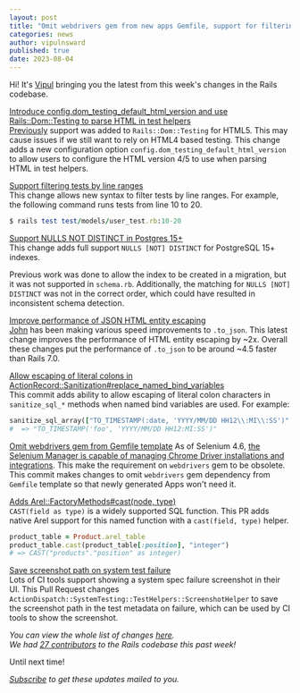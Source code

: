 ```yaml
---
layout: post
title: "Omit webdrivers gem from new apps Gemfile, support for filtering tests by line range and more!"
categories: news
author: vipulnsward
published: true
date: 2023-08-04
---
```



Hi! It's [Vipul](https://www.saeloun.com/team/vipul) bringing you the latest from this week's changes in the Rails codebase.

[Introduce config.dom_testing_default_html_version and use Rails::Dom::Testing to parse HTML in test helpers](https://github.com/rails/rails/pull/48682)  
[Previously](https://github.com/rails/rails/pull/48523) support was added to `Rails::Dom::Testing` for HTML5. This may cause issues if we still want to rely on HTML4 based testing.
This change adds a new configuration option `config.dom_testing_default_html_version` to allow users to configure the HTML version 4/5 to use when parsing HTML in test helpers.

[Support filtering tests by line ranges](https://github.com/rails/rails/pull/48807)  
This change allows new syntax to filter tests by line ranges. For example, the following command runs tests from line 10 to 20.

```ruby
$ rails test test/models/user_test.rb:10-20
```

[Support NULLS NOT DISTINCT in Postgres 15+](https://github.com/rails/rails/pull/48608)  
This change adds full support `NULLS [NOT] DISTINCT` for PostgreSQL 15+ indexes.

Previous work was done to allow the index to be created in a migration, but it was not supported in `schema.rb`. 
Additionally, the matching for `NULLS [NOT] DISTINCT` was not in the correct order, which could have resulted in inconsistent schema detection.
  

[Improve performance of JSON HTML entity escaping](https://github.com/rails/rails/pull/48669)  
[John](https://github.com/jhawthorn) has been making various speed improvements to `.to_json`. 
This latest change improves the performance of HTML entity escaping by ~2x.
Overall these changes put the performance of `.to_json` to be around ~4.5 faster than Rails 7.0.

[Allow escaping of literal colons in ActionRecord::Sanitization#replace_named_bind_variables](https://github.com/rails/rails/pull/48852)  
This commit adds ability to allow escaping of literal colon characters in `sanitize_sql_*` methods when named bind variables are used. For example:

```ruby
sanitize_sql_array(["TO_TIMESTAMP(:date, 'YYYY/MM/DD HH12\\:MI\\:SS')", date: "foo"])
#  => "TO_TIMESTAMP('foo', 'YYYY/MM/DD HH12:MI:SS')"
```

[Omit webdrivers gem from Gemfile template](https://github.com/rails/rails/pull/48847)
As of Selenium 4.6, [the Selenium Manager is capable of managing Chrome Driver installations and integrations](https://github.com/titusfortner/webdrivers/tree/43f8ac436cc4121c903c1c611dfe76088ef6cbab#update-selenium-manager).
This make the requirement on `webdrivers` gem to be obsolete. This commit makes changes to omit `webdrivers` gem dependency from `Gemfile` template so that newly generated Apps won't need it.


[Adds Arel::FactoryMethods#cast(node, type)](https://github.com/rails/rails/pull/48873)  
`CAST(field as type)` is a widely supported SQL function. This PR adds native Arel support for this named function with a `cast(field, type)` helper.

```ruby
product_table = Product.arel_table
product_table.cast(product_table[:position], "integer")
# => CAST("products"."position" as integer)
```

[Save screenshot path on system test failure ](https://github.com/rails/rails/pull/48863)  
Lots of CI tools support showing a system spec failure screenshot in their UI. 
This Pull Request changes `ActionDispatch::SystemTesting::TestHelpers::ScreenshotHelper` to save the screenshot path in the test metadata on failure, 
which can be used by CI tools to show the screenshot.


_You can view the whole list of changes [here](https://github.com/rails/rails/compare/@%7B2023-07-29%7D...main@%7B2023-08-04%7D)._  
_We had [27 contributors](https://contributors.rubyonrails.org/contributors/in-time-window/20230729-20230804) to the Rails codebase this past week!_

Until next time!  

_[Subscribe](https://world.hey.com/this.week.in.rails) to get these updates mailed to you._
